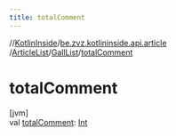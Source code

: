 ```yaml
---
title: totalComment
---
```

//[KotlinInside](../../../../index.html)/[be.zvz.kotlininside.api.article](../../index.html)
/[ArticleList](../index.html)/[GallList](index.html)/[totalComment](total-comment.html)

# totalComment

[jvm]\
val [totalComment](total-comment.html): [Int](https://kotlinlang.org/api/latest/jvm/stdlib/kotlin/-int/index.html)




